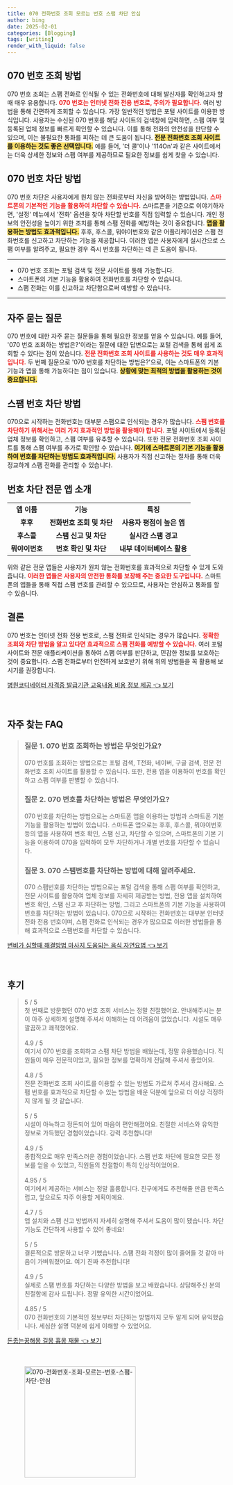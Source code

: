 ```yaml
---
title: 070 전화번호 조회 모르는 번호 스팸 차단 안심
author: bing
date: 2025-02-01
categories: [Blogging]
tags: [writing]
render_with_liquid: false
---
```



<h2 id='070번호조회'>070 번호 조회 방법</h2>

<p>070 번호 조회는 스팸 전화로 인식될 수 있는 전화번호에 대해 발신자를 확인하고자 할 때 매우 유용합니다. <b><span style="color: #ee2323;">070 번호는 인터넷 전화 전용 번호로, 주의가 필요합니다.</span></b> 여러 방법을 통해 간편하게 조회할 수 있습니다. 가장 일반적인 방법은 포털 사이트를 이용한 방식입니다. 사용자는 수신된 070 번호를 해당 사이트의 검색창에 입력하면, 스팸 여부 및 등록된 업체 정보를 빠르게 확인할 수 있습니다. 이를 통해 전화의 안전성을 판단할 수 있으며, 이는 불필요한 통화를 피하는 데 큰 도움이 됩니다. <b><span style="background-color: #ffe066;">전문 전화번호 조회 사이트를 이용하는 것도 좋은 선택입니다.</span></b> 예를 들어, '더 콜'이나 '114On'과 같은 사이트에서는 더욱 상세한 정보와 스팸 여부를 제공하므로 필요한 정보를 쉽게 찾을 수 있습니다.</p>

<h2 id='070번호차단'>070 번호 차단 방법</h2>

<p>070 번호 차단은 사용자에게 원치 않는 전화로부터 자신을 방어하는 방법입니다. <b><span style="color: #ee2323;">스마트폰의 기본적인 기능을 활용하여 차단할 수 있습니다.</span></b> 스마트폰을 기준으로 이야기하자면, '설정' 메뉴에서 '전화' 옵션을 찾아 차단할 번호를 직접 입력할 수 있습니다. 개인 정보의 안전성을 높이기 위한 조치를 통해 스팸 전화를 예방하는 것이 중요합니다. <b><span style="background-color: #ffe066;">앱을 활용하는 방법도 효과적입니다.</span></b> 후후, 후스콜, 뭐야이번호와 같은 어플리케이션은 스팸 전화번호를 신고하고 차단하는 기능을 제공합니다. 이러한 앱은 사용자에게 실시간으로 스팸 여부를 알려주고, 필요한 경우 즉시 번호를 차단하는 데 큰 도움이 됩니다.</p>

<hr />

<ul>
    <li>070 번호 조회는 포털 검색 및 전문 사이트를 통해 가능합니다.</li>
    <li>스마트폰의 기본 기능을 활용하여 전화번호를 차단할 수 있습니다.</li>
    <li>스팸 전화는 이를 신고하고 차단함으로써 예방할 수 있습니다.</li>
</ul>

<hr />

<h2 id='자주묻는질문'>자주 묻는 질문</h2>

<p>070 번호에 대한 자주 묻는 질문들을 통해 필요한 정보를 얻을 수 있습니다. 예를 들어, '070 번호 조회하는 방법은?'이라는 질문에 대한 답변으로는 포털 검색을 통해 쉽게 조회할 수 있다는 점이 있습니다. <b><span style="color: #ee2323;">전문 전화번호 조회 사이트를 사용하는 것도 매우 효과적입니다.</span></b> 두 번째 질문으로 '070 번호를 차단하는 방법은?'으로, 이는 스마트폰의 기본 기능과 앱을 통해 가능하다는 점이 있습니다. <b><span style="background-color: #ffe066;">상황에 맞는 최적의 방법을 활용하는 것이 중요합니다.</span></b></p>

<h2 id='스팸번호차단'>스팸 번호 차단 방법</h2>

<p>070으로 시작하는 전화번호는 대부분 스팸으로 인식되는 경우가 많습니다. <b><span style="color: #ee2323;">스팸 번호를 차단하기 위해서는 여러 가지 효과적인 방법을 활용해야 합니다.</span></b> 포털 사이트에서 등록된 업체 정보를 확인하고, 스팸 여부를 유추할 수 있습니다. 또한 전문 전화번호 조회 사이트를 통해 스팸 여부를 추가로 확인할 수 있습니다. <b><span style="background-color: #ffe066;">여기에 스마트폰의 기본 기능을 활용하여 번호를 차단하는 방법도 효과적입니다.</span></b> 사용자가 직접 신고하는 절차를 통해 더욱 정교하게 스팸 전화를 관리할 수 있습니다.</p>

<h2 id='번호차단전문앱'>번호 차단 전문 앱 소개</h2>

<table>
    <tr>
        <td style="text-align: center; height: 17px;"><b>앱 이름</b></td>
        <td style="text-align: center; height: 17px;"><b>기능</b></td>
        <td style="text-align: center; height: 17px;"><b>특징</b></td>
    </tr>
    <tr>
        <td style="text-align: center; height: 17px;"><b>후후</b></td>
        <td style="text-align: center; height: 17px;"><b>전화번호 조회 및 차단</b></td>
        <td style="text-align: center; height: 17px;"><b>사용자 평점이 높은 앱</b></td>
    </tr>
    <tr>
        <td style="text-align: center; height: 17px;"><b>후스콜</b></td>
        <td style="text-align: center; height: 17px;"><b>스팸 신고 및 차단</b></td>
        <td style="text-align: center; height: 17px;"><b>실시간 스팸 경고</b></td>
    </tr>
    <tr>
        <td style="text-align: center; height: 17px;"><b>뭐야이번호</b></td>
        <td style="text-align: center; height: 17px;"><b>번호 확인 및 차단</b></td>
        <td style="text-align: center; height: 17px;"><b>내부 데이터베이스 활용</b></td>
    </tr>
</table>

<p>위와 같은 전문 앱들은 사용자가 원치 않는 전화번호를 효과적으로 차단할 수 있게 도와줍니다. <b><span style="color: #ee2323;">이러한 앱들은 사용자의 안전한 통화를 보장해 주는 중요한 도구입니다.</span></b> 스마트폰의 앱들을 통해 직접 스팸 번호를 관리할 수 있으므로, 사용자는 안심하고 통화를 할 수 있습니다.</p>

<h2 id='결론'>결론</h2>

<p>070 번호는 인터넷 전화 전용 번호로, 스팸 전화로 인식되는 경우가 많습니다. <b><span style="color: #ee2323;">정확한 조회와 차단 방법을 알고 있다면 효과적으로 스팸 전화를 예방할 수 있습니다.</span></b> 여러 포털 사이트와 전문 애플리케이션을 통하여 스팸 여부를 판단하고, 민감한 정보를 보호하는 것이 중요합니다. 스팸 전화로부터 안전하게 보호받기 위해 위의 방법들을 꼭 활용해 보시기를 권장합니다.</p>


<p><a class="click-button" title="병원코디네이터 자격증 발급기관 교육내용 비용 정보 제공" href="https://aptwhite.github.io/posts/%EB%B3%91%EC%9B%90%EC%BD%94%EB%94%94%EB%84%A4%EC%9D%B4%ED%84%B0-%EC%9E%90%EA%B2%A9%EC%A6%9D-%EB%B0%9C%EA%B8%89%EA%B8%B0%EA%B4%80-%EA%B5%90%EC%9C%A1%EB%82%B4%EC%9A%A9-%EB%B9%84%EC%9A%A9-%EC%A0%95%EB%B3%B4-%EC%A0%9C%EA%B3%B5/" rel="dofollow">병원코디네이터 자격증 발급기관 교육내용 비용 정보 제공 👈 보기</a></p><br>
<h2 id='자주_찾는_FAQ'>자주 찾는 FAQ</h2>
<div itemscope="" itemtype="https://schema.org/FAQPage"> 
<blockquote> 
<div itemscope="" itemprop="mainEntity" itemtype="https://schema.org/Question"> 
<h3 itemprop="name">질문 1. 070 번호 조회하는 방법은 무엇인가요?</h3> 
<div itemscope="" itemprop="acceptedAnswer" itemtype="https://schema.org/Answer"> 
<span itemprop="text"> 
<p>070 번호를 조회하는 방법으로는 포털 검색, T전화, 네이버, 구글 검색, 전문 전화번호 조회 사이트를 활용할 수 있습니다. 또한, 전용 앱을 이용하여 번호를 확인하고 스팸 여부를 판별할 수 있습니다.</p> 
</span> 
</div> 
</div> 
<div itemscope="" itemprop="mainEntity" itemtype="https://schema.org/Question"> 
<h3 itemprop="name">질문 2. 070 번호를 차단하는 방법은 무엇인가요?</h3> 
<div itemscope="" itemprop="acceptedAnswer" itemtype="https://schema.org/Answer"> 
<span itemprop="text"> 
<p>070 번호를 차단하는 방법으로는 스마트폰 앱을 이용하는 방법과 스마트폰 기본 기능을 활용하는 방법이 있습니다. 스마트폰 앱으로는 후후, 후스콜, 뭐야이번호 등의 앱을 사용하여 번호 확인, 스팸 신고, 차단할 수 있으며, 스마트폰의 기본 기능을 이용하여 070을 입력하여 모두 차단하거나 개별 번호를 차단할 수 있습니다.</p> 
</span> 
</div> 
</div> 
<div itemscope="" itemprop="mainEntity" itemtype="https://schema.org/Question"> 
<h3 itemprop="name">질문 3. 070 스팸번호를 차단하는 방법에 대해 알려주세요.</h3> 
<div itemscope="" itemprop="acceptedAnswer" itemtype="https://schema.org/Answer"> 
<span itemprop="text"> 
<p>070 스팸번호를 차단하는 방법으로는 포털 검색을 통해 스팸 여부를 확인하고, 전문 사이트를 활용하여 업체 정보를 자세히 제공받는 방법, 전용 앱을 설치하여 번호 확인, 스팸 신고 후 차단하는 방법, 그리고 스마트폰의 기본 기능을 사용하여 번호를 차단하는 방법이 있습니다. 070으로 시작하는 전화번호는 대부분 인터넷 전화 전용 번호이며, 스팸 전화로 인식되는 경우가 많으므로 이러한 방법들을 통해 효과적으로 스팸번호를 차단할 수 있습니다.</p> 
</span> 
</div> 
</div> 
</blockquote> 
</div>
<p><a class="click-button" title="변비가 심할때 해결방법 마사지 도움되는 음식 자연요법" href="https://aptwhite.github.io/posts/%EB%B3%80%EB%B9%84%EA%B0%80-%EC%8B%AC%ED%95%A0%EB%95%8C-%ED%95%B4%EA%B2%B0%EB%B0%A9%EB%B2%95-%EB%A7%88%EC%82%AC%EC%A7%80-%EB%8F%84%EC%9B%80%EB%90%98%EB%8A%94-%EC%9D%8C%EC%8B%9D-%EC%9E%90%EC%97%B0%EC%9A%94%EB%B2%95/" rel="dofollow">변비가 심할때 해결방법 마사지 도움되는 음식 자연요법 👈 보기</a></p><br>
<h2 id='후기'>후기</h2>
<div itemscope itemtype="https://schema.org/Product">
  <blockquote>
  <div itemprop="review" itemscope itemtype="https://schema.org/Review">
      <div itemprop="reviewRating" itemscope itemtype="https://schema.org/Rating"> <span itemprop="ratingValue">5</span> / <span itemprop="bestRating">5</span> </div>
      <span itemprop="reviewBody">첫 번째로 방문했던 070 번호 조회 서비스는 정말 친절했어요. 안내해주시는 분이 아주 상세하게 설명해 주셔서 이해하는 데 어려움이 없었습니다. 시설도 매우 깔끔하고 쾌적했어요.</span>
  </div>
  <br>
  <div itemprop="review" itemscope itemtype="https://schema.org/Review">
      <div itemprop="reviewRating" itemscope itemtype="https://schema.org/Rating"> <span itemprop="ratingValue">4.9</span> / <span itemprop="bestRating">5</span> </div>
      <span itemprop="reviewBody">여기서 070 번호를 조회하고 스팸 차단 방법을 배웠는데, 정말 유용했습니다. 직원들이 매우 전문적이었고, 필요한 정보를 명확하게 전달해 주셔서 좋았어요.</span>
  </div>
  <br>
  <div itemprop="review" itemscope itemtype="https://schema.org/Review">
      <div itemprop="reviewRating" itemscope itemtype="https://schema.org/Rating"> <span itemprop="ratingValue">4.8</span> / <span itemprop="bestRating">5</span> </div>
      <span itemprop="reviewBody">전문 전화번호 조회 사이트를 이용할 수 있는 방법도 가르쳐 주셔서 감사해요. 스팸 번호를 효과적으로 차단할 수 있는 방법을 배운 덕분에 앞으로 더 이상 걱정하지 않게 될 것 같습니다.</span>
  </div>
  <br>
  <div itemprop="review" itemscope itemtype="https://schema.org/Review">
      <div itemprop="reviewRating" itemscope itemtype="https://schema.org/Rating"> <span itemprop="ratingValue">5</span> / <span itemprop="bestRating">5</span> </div>
      <span itemprop="reviewBody">시설이 아늑하고 정돈되어 있어 마음이 편안해졌어요. 친절한 서비스와 유익한 정보로 가득했던 경험이었습니다. 강력 추천합니다!</span>
  </div>
  <br>
  <div itemprop="review" itemscope itemtype="https://schema.org/Review">
      <div itemprop="reviewRating" itemscope itemtype="https://schema.org/Rating"> <span itemprop="ratingValue">4.9</span> / <span itemprop="bestRating">5</span> </div>
      <span itemprop="reviewBody">종합적으로 매우 만족스러운 경험이었습니다. 스팸 번호 차단에 필요한 모든 정보를 얻을 수 있었고, 직원들의 친절함이 특히 인상적이었어요.</span>
  </div>
  <br>
  <div itemprop="review" itemscope itemtype="https://schema.org/Review">
      <div itemprop="reviewRating" itemscope itemtype="https://schema.org/Rating"> <span itemprop="ratingValue">4.95</span> / <span itemprop="bestRating">5</span> </div>
      <span itemprop="reviewBody">여기에서 제공하는 서비스는 정말 훌륭합니다. 친구에게도 추천해줄 만큼 만족스럽고, 앞으로도 자주 이용할 계획이에요.</span>
  </div>
  <br>
  <div itemprop="review" itemscope itemtype="https://schema.org/Review">
      <div itemprop="reviewRating" itemscope itemtype="https://schema.org/Rating"> <span itemprop="ratingValue">4.7</span> / <span itemprop="bestRating">5</span> </div>
      <span itemprop="reviewBody">앱 설치와 스팸 신고 방법까지 자세히 설명해 주셔서 도움이 많이 됐습니다. 차단 기능도 간단하게 사용할 수 있어 좋네요!</span>
  </div>
  <br>
  <div itemprop="review" itemscope itemtype="https://schema.org/Review">
      <div itemprop="reviewRating" itemscope itemtype="https://schema.org/Rating"> <span itemprop="ratingValue">5</span> / <span itemprop="bestRating">5</span> </div>
      <span itemprop="reviewBody">결론적으로 방문하고 너무 기뻤습니다. 스팸 전화 걱정이 많이 줄어들 것 같아 마음이 가벼워졌어요. 여기 진짜 추천합니다!</span>
  </div>
  <br>
  <div itemprop="review" itemscope itemtype="https://schema.org/Review">
      <div itemprop="reviewRating" itemscope itemtype="https://schema.org/Rating"> <span itemprop="ratingValue">4.9</span> / <span itemprop="bestRating">5</span> </div>
      <span itemprop="reviewBody">실제로 스팸 번호를 차단하는 다양한 방법을 보고 배웠습니다. 상담해주신 분의 친절함에 감사 드립니다. 정말 유익한 시간이었어요.</span>
  </div>
  <br>
  <div itemprop="review" itemscope itemtype="https://schema.org/Review">
      <div itemprop="reviewRating" itemscope itemtype="https://schema.org/Rating"> <span itemprop="ratingValue">4.85</span> / <span itemprop="bestRating">5</span> </div>
      <span itemprop="reviewBody">070 전화번호의 기본적인 정보부터 차단하는 방법까지 모두 알게 되어 유익했습니다. 세심한 설명 덕분에 쉽게 이해할 수 있었어요.</span>
  </div>
  </blockquote>
</div>
<p><a class="click-button" title="돈줍는꿈해몽 길몽 흉몽 재물" href="https://aptwhite.github.io/posts/%EB%8F%88%EC%A4%8D%EB%8A%94%EA%BF%88%ED%95%B4%EB%AA%BD-%EA%B8%B8%EB%AA%BD-%ED%9D%89%EB%AA%BD-%EC%9E%AC%EB%AC%BC/" rel="dofollow">돈줍는꿈해몽 길몽 흉몽 재물 👈 보기</a></p><br>
<figure class="image"><img src="https://aptwhite.github.io/assets/img/thumbnail/070-전화번호-조회-모르는-번호-스팸-차단-안심.webp" alt="070-전화번호-조회-모르는-번호-스팸-차단-안심" width="256" height="256"></figure>